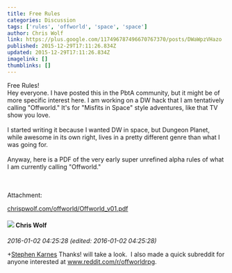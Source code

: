 ```yaml
---
title: Free Rules
categories: Discussion
tags: ['rules', 'offworld', 'space', 'space']
author: Chris Wolf
link: https://plus.google.com/117496787496670767370/posts/DWaWpzVHazo
published: 2015-12-29T17:11:26.834Z
updated: 2015-12-29T17:11:26.834Z
imagelink: []
thumblinks: []
---
```


Free Rules!<br />Hey everyone. I have posted this in the PbtA community, but it might be of more specific interest here. I am working on a DW hack that I am tentatively calling &quot;Offworld.&quot; It&#39;s for &quot;Misfits in Space&quot; style adventures, like that TV show you love.<br /><br />I started writing it because I wanted DW in space, but Dungeon Planet, while awesome in its own right, lives in a pretty different genre than what I was going for.<br /><br />Anyway, here is a PDF of the very early super unrefined alpha rules of what I am currently calling &quot;Offworld.&quot;<br /><br /> 


Attachment:

<a href='http://chrispwolf.com/offworld/Offworld_v01.pdf'>chrispwolf.com/offworld/Offworld_v01.pdf</a>


<div id='comment z13if3rxppy4vbtee230e51icrv1yn1dm'>
  <h4><img src='{{site.baseurl}}//images/avatars/117496787496670767370_photo.jpg'> Chris Wolf</h4>
      <p><cite>2016-01-02 04:25:28 (edited: 2016-01-02 04:25:28)</cite></p>
        <p><span class="proflinkWrapper"><span class="proflinkPrefix">+</span><a class="proflink" href="https://plus.google.com/108720310977863955899" oid="108720310977863955899">Stephen Karnes</a></span> Thanks! will take a look.  I also made a quick subreddit for anyone interested at <a href="http://www.reddit.com/r/offworldrpg" class="ot-anchor">www.reddit.com/r/offworldrpg</a>.</p>
</div>
        